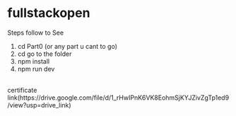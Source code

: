 # fullstackopen
Steps follow to See
1) cd Part0 (or any part u cant to go)
2) cd go to the folder 
3) npm install
4) npm run dev
<br/>
certificate link(https://drive.google.com/file/d/1_rHwIPnK6VK8EohmSjKYJZivZgTp1ed9/view?usp=drive_link)
